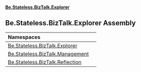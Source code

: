 #### [Be.Stateless.BizTalk.Explorer](README.md 'README')

## Be.Stateless.BizTalk.Explorer Assembly

| Namespaces | |
| :--- | :--- |
| [Be.Stateless.BizTalk.Explorer](Be.Stateless.BizTalk.Explorer.md 'Be.Stateless.BizTalk.Explorer') | |
| [Be.Stateless.BizTalk.Management](Be.Stateless.BizTalk.Management.md 'Be.Stateless.BizTalk.Management') | |
| [Be.Stateless.BizTalk.Reflection](Be.Stateless.BizTalk.Reflection.md 'Be.Stateless.BizTalk.Reflection') | |
